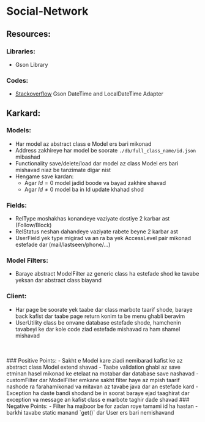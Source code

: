 
# Social-Network  
  
## Resources:  
### Libraries:  
- Gson Library  
### Codes:  
- [Stackoverflow](https://stackoverflow.com/questions/39192945/serialize-java-8-localdate-as-yyyy-mm-dd-with-gson) Gson DateTime and LocalDateTime Adapter  

## Karkard:  
### Models:  
- Har model az abstract class e Model ers bari mikonad  
- Address zakhireye har model be soorate `./db/full_class_name/id.json` mibashad  
- Functionality save/delete/load dar model az class Model ers bari mishavad niaz be tanzimate digar nist  
- Hengame save kardan:
	- Agar $Id = 0$ model jadid boode va bayad zakhire shavad
	- Agar $Id\neq0$ model ba in Id update khahad shod
### Fields:
- RelType moshakhas konandeye vaziyate dostiye 2 karbar ast (Follow/Block)
- RelStatus neshan dahandeye vaziyate rabete beyne 2 karbar ast
- UserField yek type migirad va an ra ba yek AccessLevel pair mikonad estefade dar (mail/lastseen/phone/...)
### Model Filters:
- Baraye abstract ModelFilter az generic class ha estefade shod ke tavabe yeksan dar abstract class biayand
### Client:
- Har page be soorate yek taabe dar class marbote taarif shode, baraye back kafist dar taabe page return konim ta be menu ghabli beravim
- UserUtility class be onvane database estefade shode, hamchenin tavabeyi ke dar kole code ziad estefade mishavad ra ham shamel mishavad
<br />
<br />
### Positive Points:
- Sakht e Model kare ziadi nemibarad kafist ke az abstract class Model extend shavad
- Taabe validation ghabl az save etminan hasel mikonad ke etelaat na motabar dar database save nashavad
- customFilter dar ModelFilter emkane sakht filter haye az  mpish taarif nashode ra farahamikonad va mitavan az tavabe java dar an estefade kard
- Exception ha daste bandi shodand be in soorat baraye ejad taaghirat dar exception va message an kafist class e marbote taghir dade shavad
### Negative Points:
- Filter ha majboor be for zadan roye tamami id ha hastan
- barkhi tavabe static manand `get()` dar User ers bari nemishavand